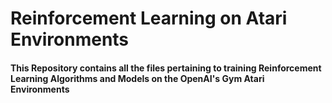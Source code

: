 # Reinforcement Learning on Atari Environments  
#### This Repository contains all the files pertaining to training Reinforcement Learning Algorithms and Models on the OpenAI's Gym Atari Environments
